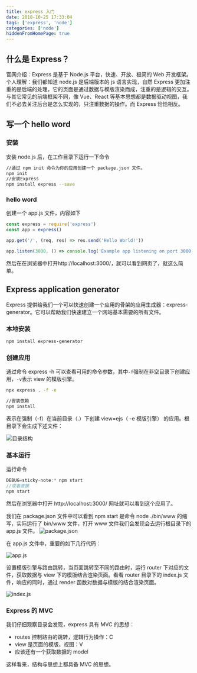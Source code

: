 ```yaml
---
title: express 入门
date: 2018-10-25 17:33:04
tags: ['express', 'node']
categories: ['node']
hiddenFromHomePage: true
---
```


## 什么是 Express？

官网介绍：Express 是基于 Node.js 平台，快速、开放、极简的 Web 开发框架。
个人理解：我们都知道 node.js 是后端版本的 js 语言实现，自然 Express 更加注重的是后端的处理，它的页面是通过数据与模版渲染而成，注重的是逻辑的交互。与其它常见的前端框架不同，像 Vue、React 等基本思想都是数据驱动视图，我们不必去关注后台是怎么实现的，只注重数据的操作。而 Express 恰恰相反。

## 写一个 hello word

### 安装

安装 node.js 后，在工作目录下运行一下命令

```bash
//通过 npm init 命令为你的应用创建一个 package.json 文件。
npm init
//安装Express
npm install express --save
```

### hello word

创建一个 app.js 文件，内容如下

```js
const express = require('express')
const app = express()

app.get('/', (req, res) => res.send('Hello World!'))

app.listen(3000, () => console.log('Example app listening on port 3000!'))
```

然后在在浏览器中打开http://localhost:3000/，就可以看到网页了，就这么简单。

## Express application generator

Express 提供给我们一个可以快速创建一个应用的骨架的应用生成器：express-generator。它可以帮助我们快速建立一个网站基本需要的所有文件。

### 本地安装

```bash
npm install express-generator
```

### 创建应用

通过命令 express -h 可以查看可用的命令参数，其中`-f`强制在非空目录下创建应用，`-v`表示 view 的模版引擎。

```bash
npx express . -f -e

//安装依赖
npm install
```

表示在强制（-f）在当前目录（.）下创建 view=ejs（ -e 模版引擎） 的应用。根目录下会生成下述文件：

![目录结构](https://upload-images.jianshu.io/upload_images/12812641-540834276a7cfa13.png?imageMogr2/auto-orient/strip%7CimageView2/2/w/1240)

### 基本运行

运行命令

```js
DEBUG=sticky-note:* npm start
//或者直接
npm start
```

然后在浏览器中打开 http://localhost:3000/ 网址就可以看到这个应用了。

我们在 package.json 文件中可以看到 npm start 是命令 node ./bin/www 的缩写，实际运行了 bin/www 文件，打开 www 文件我们会发现会去运行根目录下的 app.js 文件。
![package.json](https://upload-images.jianshu.io/upload_images/12812641-9979e66d02007b6d.png?imageMogr2/auto-orient/strip%7CimageView2/2/w/1240)

在 app.js 文件中，重要的如下几行代码：

![app.js](https://upload-images.jianshu.io/upload_images/12812641-a04a0f265b54325f.png?imageMogr2/auto-orient/strip%7CimageView2/2/w/1240)

设置模版引擎与路由跳转，当页面跳转至不同的路由时，运行 router 下对应的文件，获取数据与 view 下的模版结合渲染页面。看看 router 目录下的 index.js 文件，响应的同时，通过 render 函数对数据与模版的结合渲染页面。

![index.js](https://upload-images.jianshu.io/upload_images/12812641-e06a651cb3ca8dbc.png?imageMogr2/auto-orient/strip%7CimageView2/2/w/1240)

### Express 的 MVC

我们仔细观察目录会发现，express 具有 MVC 的思想：

- routes 控制路由的跳转，逻辑行为操作：C
- view 是页面的模版，视图：V
- 应该还有一个获取数据的 model

这样看来，结构与思想上都具备 MVC 的思想。
